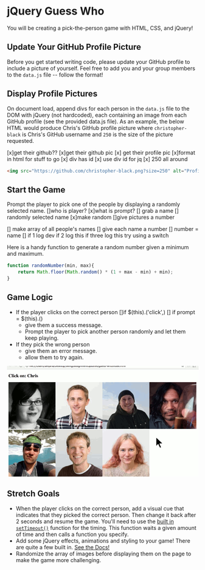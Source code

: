 # jQuery Guess Who

You will be creating a pick-the-person game with HTML, CSS, and jQuery!

## Update Your GitHub Profile Picture

Before you get started writing code, please update your GitHub profile to include a picture of yourself. Feel free to add you and your group members to the `data.js` file -- follow the format!

## Display Profile Pictures

On document load, append divs for each person in the `data.js` file to the DOM with jQuery (not hardcoded), each containing an image from each GitHub profile (see the provided data.js file). As an example, the below HTML would produce Chris's GitHub profile picture where `christopher-black` is Chris's GitHub username and `250` is the size of the picture requested.

[x]get their github??
[x]get their github pic
[x] get their profile pic
[x]format in html for stuff to go
[x] div has id
[x] use div id for jq
[x] 250 all around

```HTML
<img src="https://github.com/christopher-black.png?size=250" alt="Profile image of Chris">
```

## Start the Game

Prompt the player to pick one of the people by displaying a randomly selected name.
[]who is player?
[x]what is prompt?
[] grab a name
[] randomly selected name
[x]make random
[]give pictures a number

[] make array of all people's names
[] give each name a number
[] number = name
[] if 1 log dev if 2 log this if three log this try using a switch

Here is a handy function to generate a random number given a minimum and maximum.

```JavaScript
function randomNumber(min, max){
    return Math.floor(Math.random() * (1 + max - min) + min);
}
```

## Game Logic

- If the player clicks on the correct person
  []if $(this).('click',)
  [] if prompt = $(this).()
  - give them a success message.
  - Prompt the player to pick another person randomly and let them keep playing.
- If they pick the wrong person
  - give them an error message.
  - allow them to try again.

![example.gif](example.gif)

## Stretch Goals

- When the player clicks on the correct person, add a visual cue that indicates that they picked the correct person. Then change it back after 2 seconds and resume the game. You'll need to use the [built in `setTimeout()`](https://developer.mozilla.org/en-US/docs/Web/API/WindowTimers/setTimeout) function for the timing. This function waits a given amount of time and then calls a function you specify.
- Add some jQuery effects, animations and styling to your game! There are quite a few built in. [See the Docs!](https://api.jquery.com/category/effects/)
- Randomize the array of images before displaying them on the page to make the game more challenging.
